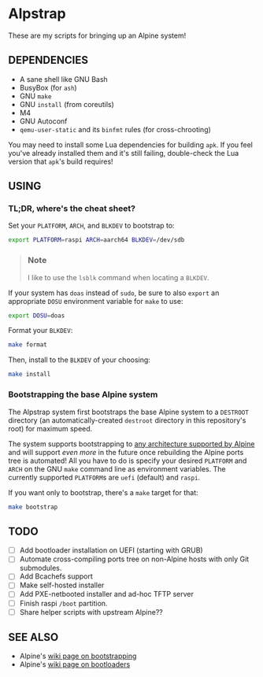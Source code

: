 # Alpstrap
These are my scripts for bringing up an Alpine system!

## DEPENDENCIES
- A sane shell like GNU Bash
- BusyBox (for `ash`)
- GNU `make`
- GNU `install` (from coreutils)
- M4
- GNU Autoconf
- `qemu-user-static` and its `binfmt` rules (for cross-chrooting)

You may need to install some Lua dependencies for building `apk`.  If you feel
you've already installed them and it's still failing, double-check the Lua
version that `apk`'s build requires!

## USING

### TL;DR, where's the cheat sheet?
Set your `PLATFORM`, `ARCH`, and `BLKDEV` to bootstrap to:
```bash
export PLATFORM=raspi ARCH=aarch64 BLKDEV=/dev/sdb
```

> <h3>Note</h3>
>
> I like to use the `lsblk` command when locating a `BLKDEV`.

If your system has `doas` instead of `sudo`, be sure to also `export`
an appropriate `DOSU` environment variable for `make` to use:
```bash
export DOSU=doas
```

Format your `BLKDEV`:
```bash
make format
```

Then, install to the `BLKDEV` of your choosing:
```bash
make install
```

### Bootstrapping the base Alpine system
The Alpstrap system first bootstraps the base Alpine system to a `DESTROOT`
directory (an automatically-created `destroot` directory in this repository's
root) for maximum speed.

The system supports bootstrapping to
[any architecture supported by Alpine](https://dl-cdn.alpinelinux.org/alpine/latest-stable/main/)
and will support *even more* in the future once rebuilding the Alpine ports tree
is automated!  All you have to do is specify your desired `PLATFORM` and `ARCH`
on the GNU `make` command line as environment variables.  The currently
supported `PLATFORM`s are `uefi` (default) and `raspi`.

If you want only to bootstrap, there's a `make` target for that:
```bash
make bootstrap
```

## TODO
- [ ] Add bootloader installation on UEFI (starting with GRUB)
- [ ] Automate cross-compiling ports tree on non-Alpine hosts with only Git
      submodules.
- [ ] Add Bcachefs support
- [ ] Make self-hosted installer
- [ ] Add PXE-netbooted installer and ad-hoc TFTP server
- [ ] Finish raspi `/boot` partition.
- [ ] Share helper scripts with upstream Alpine??

## SEE ALSO
* Alpine's [wiki page on bootstrapping](https://wiki.alpinelinux.org/wiki/Bootstrapping_Alpine_Linux)
* Alpine's [wiki page on bootloaders](https://wiki.alpinelinux.org/wiki/Bootloaders)
